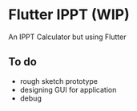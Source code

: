 # Flutter IPPT (WIP)
An IPPT Calculator but using Flutter

## To do
* rough sketch prototype
* designing GUI for application
* debug
